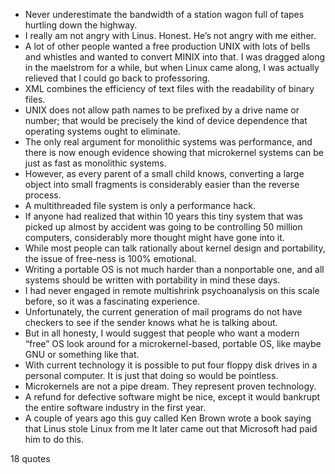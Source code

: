  - Never underestimate the bandwidth of a station wagon full of tapes hurtling down the highway.
 - I really am not angry with Linus. Honest. He’s not angry with me either.
 - A lot of other people wanted a free production UNIX with lots of bells and whistles and wanted to convert MINIX into that. I was dragged along in the maelstrom for a while, but when Linux came along, I was actually relieved that I could go back to professoring.
 - XML combines the efficiency of text files with the readability of binary files.
 - UNIX does not allow path names to be prefixed by a drive name or number; that would be precisely the kind of device dependence that operating systems ought to eliminate.
 - The only real argument for monolithic systems was performance, and there is now enough evidence showing that microkernel systems can be just as fast as monolithic systems.
 - However, as every parent of a small child knows, converting a large object into small fragments is considerably easier than the reverse process.
 - A multithreaded file system is only a performance hack.
 - If anyone had realized that within 10 years this tiny system that was picked up almost by accident was going to be controlling 50 million computers, considerably more thought might have gone into it.
 - While most people can talk rationally about kernel design and portability, the issue of free-ness is 100% emotional.
 - Writing a portable OS is not much harder than a nonportable one, and all systems should be written with portability in mind these days.
 - I had never engaged in remote multishrink psychoanalysis on this scale before, so it was a fascinating experience.
 - Unfortunately, the current generation of mail programs do not have checkers to see if the sender knows what he is talking about.
 - But in all honesty, I would suggest that people who want a modern “free” OS look around for a microkernel-based, portable OS, like maybe GNU or something like that.
 - With current technology it is possible to put four floppy disk drives in a personal computer. It is just that doing so would be pointless.
 - Microkernels are not a pipe dream. They represent proven technology.
 - A refund for defective software might be nice, except it would bankrupt the entire software industry in the first year.
 - A couple of years ago this guy called Ken Brown wrote a book saying that Linus stole Linux from me It later came out that Microsoft had paid him to do this.

18 quotes